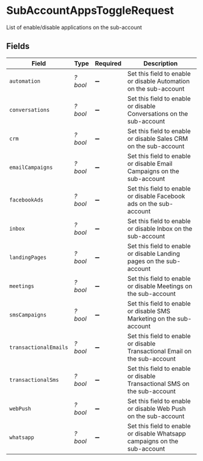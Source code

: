 # SubAccountAppsToggleRequest

List of enable/disable applications on the sub-account


## Fields

| Field                                                                      | Type                                                                       | Required                                                                   | Description                                                                |
| -------------------------------------------------------------------------- | -------------------------------------------------------------------------- | -------------------------------------------------------------------------- | -------------------------------------------------------------------------- |
| `automation`                                                               | *?bool*                                                                    | :heavy_minus_sign:                                                         | Set this field to enable or disable Automation on the sub-account          |
| `conversations`                                                            | *?bool*                                                                    | :heavy_minus_sign:                                                         | Set this field to enable or disable Conversations on the sub-account       |
| `crm`                                                                      | *?bool*                                                                    | :heavy_minus_sign:                                                         | Set this field to enable or disable Sales CRM on the sub-account           |
| `emailCampaigns`                                                           | *?bool*                                                                    | :heavy_minus_sign:                                                         | Set this field to enable or disable Email Campaigns on the sub-account     |
| `facebookAds`                                                              | *?bool*                                                                    | :heavy_minus_sign:                                                         | Set this field to enable or disable Facebook ads on the sub-account        |
| `inbox`                                                                    | *?bool*                                                                    | :heavy_minus_sign:                                                         | Set this field to enable or disable Inbox on the sub-account               |
| `landingPages`                                                             | *?bool*                                                                    | :heavy_minus_sign:                                                         | Set this field to enable or disable Landing pages on the sub-account       |
| `meetings`                                                                 | *?bool*                                                                    | :heavy_minus_sign:                                                         | Set this field to enable or disable Meetings on the sub-account            |
| `smsCampaigns`                                                             | *?bool*                                                                    | :heavy_minus_sign:                                                         | Set this field to enable or disable SMS Marketing on the sub-account       |
| `transactionalEmails`                                                      | *?bool*                                                                    | :heavy_minus_sign:                                                         | Set this field to enable or disable Transactional Email on the sub-account |
| `transactionalSms`                                                         | *?bool*                                                                    | :heavy_minus_sign:                                                         | Set this field to enable or disable Transactional SMS on the sub-account   |
| `webPush`                                                                  | *?bool*                                                                    | :heavy_minus_sign:                                                         | Set this field to enable or disable Web Push on the sub-account            |
| `whatsapp`                                                                 | *?bool*                                                                    | :heavy_minus_sign:                                                         | Set this field to enable or disable Whatsapp campaigns on the sub-account  |